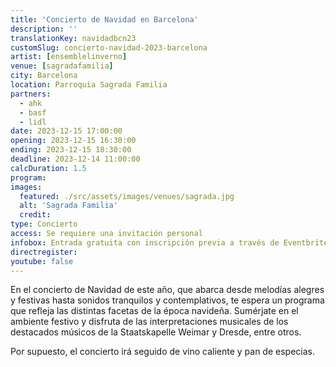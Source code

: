 ```yaml
---
title: 'Concierto de Navidad en Barcelona'
description: ''
translationKey: navidadbcn23
customSlug: concierto-navidad-2023-barcelona
artist: [ensemblelinverno]
venue: [sagradafamilia]
city: Barcelona
location: Parroquia Sagrada Familia
partners:
  - ahk
  - basf
  - lidl
date: 2023-12-15 17:00:00
opening: 2023-12-15 16:30:00
ending: 2023-12-15 18:30:00
deadline: 2023-12-14 11:00:00
calcDuration: 1.5
program:
images:
  featured: ./src/assets/images/venues/sagrada.jpg
  alt: 'Sagrada Familia'
  credit:
type: Concierto
access: Se requiere una invitación personal
infobox: Entrada gratuita con inscripción previa a través de Eventbrite.
directregister:
youtube: false
---
```


En el concierto de Navidad de este año, que abarca desde melodías alegres y festivas hasta sonidos tranquilos y contemplativos, te espera un programa que refleja las distintas facetas de la época navideña. Sumérjate en el ambiente festivo y disfruta de las interpretaciones musicales de los destacados músicos de la Staatskapelle Weimar y Dresde, entre otros.

Por supuesto, el concierto irá seguido de vino caliente y pan de especias.
